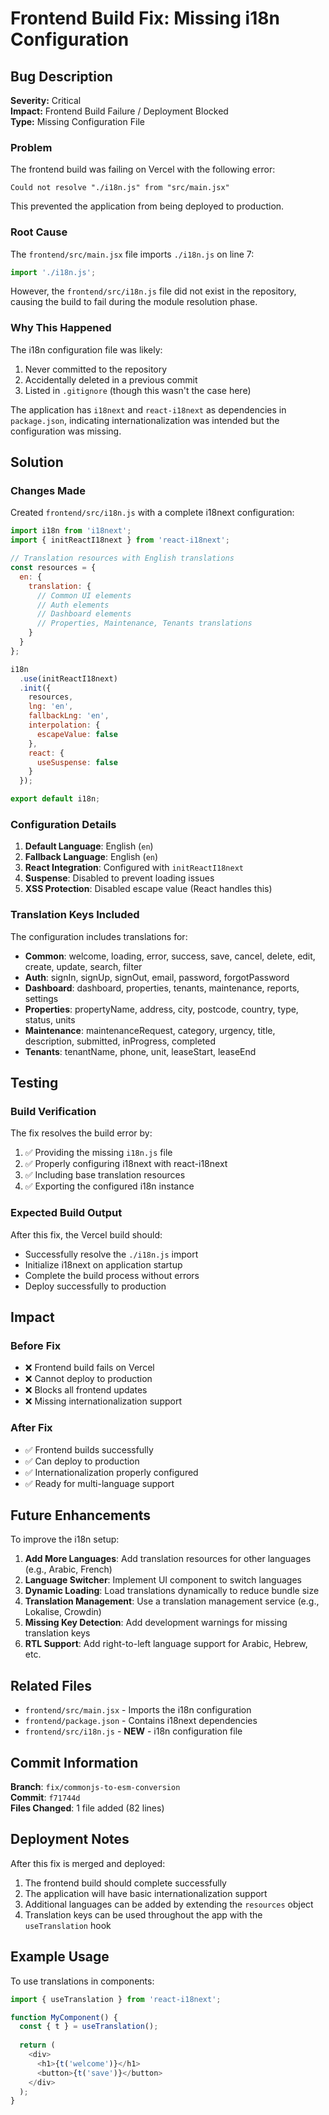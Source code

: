 # Frontend Build Fix: Missing i18n Configuration

## Bug Description

**Severity:** Critical  
**Impact:** Frontend Build Failure / Deployment Blocked  
**Type:** Missing Configuration File

### Problem

The frontend build was failing on Vercel with the following error:
```
Could not resolve "./i18n.js" from "src/main.jsx"
```

This prevented the application from being deployed to production.

### Root Cause

The `frontend/src/main.jsx` file imports `./i18n.js` on line 7:
```javascript
import './i18n.js';
```

However, the `frontend/src/i18n.js` file did not exist in the repository, causing the build to fail during the module resolution phase.

### Why This Happened

The i18n configuration file was likely:
1. Never committed to the repository
2. Accidentally deleted in a previous commit
3. Listed in `.gitignore` (though this wasn't the case here)

The application has `i18next` and `react-i18next` as dependencies in `package.json`, indicating internationalization was intended but the configuration was missing.

## Solution

### Changes Made

Created `frontend/src/i18n.js` with a complete i18next configuration:

```javascript
import i18n from 'i18next';
import { initReactI18next } from 'react-i18next';

// Translation resources with English translations
const resources = {
  en: {
    translation: {
      // Common UI elements
      // Auth elements
      // Dashboard elements
      // Properties, Maintenance, Tenants translations
    }
  }
};

i18n
  .use(initReactI18next)
  .init({
    resources,
    lng: 'en',
    fallbackLng: 'en',
    interpolation: {
      escapeValue: false
    },
    react: {
      useSuspense: false
    }
  });

export default i18n;
```

### Configuration Details

1. **Default Language**: English (`en`)
2. **Fallback Language**: English (`en`)
3. **React Integration**: Configured with `initReactI18next`
4. **Suspense**: Disabled to prevent loading issues
5. **XSS Protection**: Disabled escape value (React handles this)

### Translation Keys Included

The configuration includes translations for:
- **Common**: welcome, loading, error, success, save, cancel, delete, edit, create, update, search, filter
- **Auth**: signIn, signUp, signOut, email, password, forgotPassword
- **Dashboard**: dashboard, properties, tenants, maintenance, reports, settings
- **Properties**: propertyName, address, city, postcode, country, type, status, units
- **Maintenance**: maintenanceRequest, category, urgency, title, description, submitted, inProgress, completed
- **Tenants**: tenantName, phone, unit, leaseStart, leaseEnd

## Testing

### Build Verification

The fix resolves the build error by:
1. ✅ Providing the missing `i18n.js` file
2. ✅ Properly configuring i18next with react-i18next
3. ✅ Including base translation resources
4. ✅ Exporting the configured i18n instance

### Expected Build Output

After this fix, the Vercel build should:
- Successfully resolve the `./i18n.js` import
- Initialize i18next on application startup
- Complete the build process without errors
- Deploy successfully to production

## Impact

### Before Fix
- ❌ Frontend build fails on Vercel
- ❌ Cannot deploy to production
- ❌ Blocks all frontend updates
- ❌ Missing internationalization support

### After Fix
- ✅ Frontend builds successfully
- ✅ Can deploy to production
- ✅ Internationalization properly configured
- ✅ Ready for multi-language support

## Future Enhancements

To improve the i18n setup:

1. **Add More Languages**: Add translation resources for other languages (e.g., Arabic, French)
2. **Language Switcher**: Implement UI component to switch languages
3. **Dynamic Loading**: Load translations dynamically to reduce bundle size
4. **Translation Management**: Use a translation management service (e.g., Lokalise, Crowdin)
5. **Missing Key Detection**: Add development warnings for missing translation keys
6. **RTL Support**: Add right-to-left language support for Arabic, Hebrew, etc.

## Related Files

- `frontend/src/main.jsx` - Imports the i18n configuration
- `frontend/package.json` - Contains i18next dependencies
- `frontend/src/i18n.js` - **NEW** - i18n configuration file

## Commit Information

**Branch**: `fix/commonjs-to-esm-conversion`  
**Commit**: `f71744d`  
**Files Changed**: 1 file added (82 lines)

## Deployment Notes

After this fix is merged and deployed:
1. The frontend build should complete successfully
2. The application will have basic internationalization support
3. Additional languages can be added by extending the `resources` object
4. Translation keys can be used throughout the app with the `useTranslation` hook

## Example Usage

To use translations in components:

```javascript
import { useTranslation } from 'react-i18next';

function MyComponent() {
  const { t } = useTranslation();
  
  return (
    <div>
      <h1>{t('welcome')}</h1>
      <button>{t('save')}</button>
    </div>
  );
}
```
